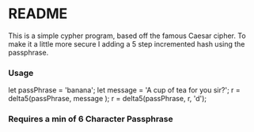 # README #

This is a simple cypher program, based off the famous Caesar cipher. To make it a little more secure I adding a 5 step incremented hash using the passphrase.

### Usage ###
let passPhrase = 'banana';
let message = 'A cup of tea for you sir?';
r = delta5(passPhrase, message );
r = delta5(passPhrase, r, 'd');

### Requires a min of 6 Character Passphrase ###